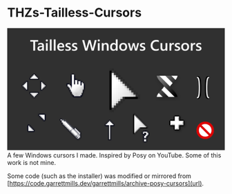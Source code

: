 # THZs-Tailless-Cursors
[![main image](https://raw.githubusercontent.com/THZ-GH/THZs-Tailless-Cursors/main/Cursor%20Showcase.png)](#features)
A few Windows cursors I made. Inspired by Posy on YouTube. Some of this work is not mine.


Some code (such as the installer) was modified or mirrored from [https://code.garrettmills.dev/garrettmills/archive-posy-cursors](url).
